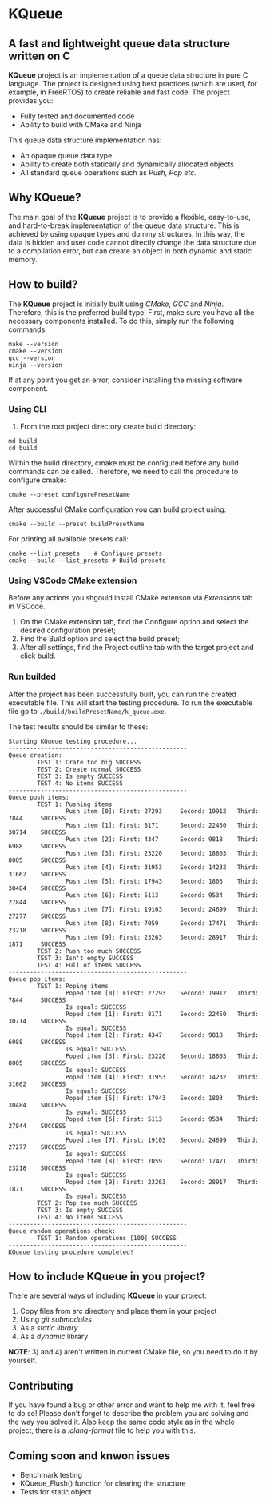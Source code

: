 # KQueue

## A fast and lightweight queue data structure written on C

**KQueue** project is an implementation of a queue data structure in pure C language. The project is designed using best practices (which are used, for example, in FreeRTOS) to create reliable and fast code. The project provides you:

* Fully tested and documented code
* Ability to build with CMake and Ninja

This queue data structure implementation has:

* An opaque queue data type
* Ability to create both statically and dynamically allocated objects
* All standard queue operations such as *Push, Pop etc.*

## Why KQueue?

The main goal of the **KQueue** project is to provide a flexible, easy-to-use, and hard-to-break implementation of the queue data structure. This is achieved by using opaque types and dummy structures. In this way, the data is hidden and user code cannot directly change the data structure due to a compilation error, but can create an object in both dynamic and static memory.

## How to build?

The **KQueue** project is initially built using *CMake*, *GCC* and *Ninja*. Therefore, this is the preferred build type. First, make sure you have all the necessary components installed. To do this, simply run the following commands:

```shell
make --version
cmake --version
gcc --version
ninja --version
```

If at any point you get an error, consider installing the missing software component.

### Using CLI

1) From the root project directory create build directory:

```shell
md build
cd build
```

Within the build directory, cmake must be configured before any build commands can be called. Therefore, we need to call the procedure to configure cmake:

```shell
cmake --preset configurePresetName
```

After successful CMake configuration you can build project using:

```shell
cmake --build --preset buildPresetName
```

For printing all available presets call:

```shell
cmake --list_presets    # Configure presets
cmake --build --list_presets # Build presets
```

### Using VSCode CMake extension

Before any actions you shgould install CMake extenson via *Extensions* tab in VSCode.

1) On the CMake extension tab, find the Configure option and select the desired configuration preset;
2) Find the Build option and select the build preset;
3) After all settings, find the Project outline tab with the target project and click build.

### Run builded

After the project has been successfully built, you can run the created executable file. This will start the testing procedure. To run the executable file go to `./build/buildPresetName/k_queue.exe`.

The test results should be similar to these:

```shell
Starting KQueue testing procedure...
--------------------------------------------------
Queue creation:
        TEST 1: Crate too big SUCCESS
        TEST 2: Create normal SUCCESS
        TEST 3: Is empty SUCCESS
        TEST 4: No items SUCCESS
--------------------------------------------------
Queue push items:
        TEST 1: Pushing items
                Push item [0]: First: 27293     Second: 19912   Third: 7844     SUCCESS
                Push item [1]: First: 8171      Second: 22450   Third: 30714    SUCCESS
                Push item [2]: First: 4347      Second: 9818    Third: 6988     SUCCESS
                Push item [3]: First: 23220     Second: 18803   Third: 8005     SUCCESS
                Push item [4]: First: 31953     Second: 14232   Third: 31662    SUCCESS
                Push item [5]: First: 17943     Second: 1803    Third: 30484    SUCCESS
                Push item [6]: First: 5113      Second: 9534    Third: 27844    SUCCESS
                Push item [7]: First: 19103     Second: 24699   Third: 27277    SUCCESS
                Push item [8]: First: 7059      Second: 17471   Third: 23218    SUCCESS
                Push item [9]: First: 23263     Second: 28917   Third: 1871     SUCCESS
        TEST 2: Push too much SUCCESS
        TEST 3: Isn't empty SUCCESS
        TEST 4: Full of items SUCCESS
--------------------------------------------------
Queue pop items:
        TEST 1: Poping items 
                Poped item [0]: First: 27293    Second: 19912   Third: 7844     SUCCESS
                Is equal: SUCCESS
                Poped item [1]: First: 8171     Second: 22450   Third: 30714    SUCCESS
                Is equal: SUCCESS
                Poped item [2]: First: 4347     Second: 9818    Third: 6988     SUCCESS
                Is equal: SUCCESS
                Poped item [3]: First: 23220    Second: 18803   Third: 8005     SUCCESS
                Is equal: SUCCESS
                Poped item [4]: First: 31953    Second: 14232   Third: 31662    SUCCESS
                Is equal: SUCCESS
                Poped item [5]: First: 17943    Second: 1803    Third: 30484    SUCCESS
                Is equal: SUCCESS
                Poped item [6]: First: 5113     Second: 9534    Third: 27844    SUCCESS
                Is equal: SUCCESS
                Poped item [7]: First: 19103    Second: 24699   Third: 27277    SUCCESS
                Is equal: SUCCESS
                Poped item [8]: First: 7059     Second: 17471   Third: 23218    SUCCESS
                Is equal: SUCCESS
                Poped item [9]: First: 23263    Second: 28917   Third: 1871     SUCCESS
                Is equal: SUCCESS
        TEST 2: Pop too much SUCCESS
        TEST 3: Is empty SUCCESS
        TEST 4: No items SUCCESS
--------------------------------------------------
Queue random operations check:
        TEST 1: Random operations [100] SUCCESS
--------------------------------------------------
KQueue testing procedure completed!
```

## How to include **KQueue** in you project?

There are several ways of including **KQueue** in your project:

1) Copy files from *src* directory and place them in your project
2) Using *git submodules*
3) As a *static library*
4) As a *dynamic* library

**NOTE**: 3) and 4) aren't written in current CMake file, so you need to do it by yourself.

## Contributing

If you have found a bug or other error and want to help me with it, feel free to do so! Please don't forget to describe the problem you are solving and the way you solved it. Also keep the same code style as in the whole project, there is a *.clang-format* file to help you with this.

## Coming soon and knwon issues

* Benchmark testing
* KQueue_Flush() function for clearing the structure
* Tests for static object
